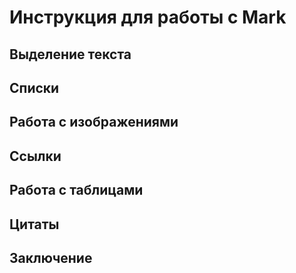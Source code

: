 # Инструкция для работы с Mark

## Выделение текста

## Списки

##  Работа с изображениями

## Ссылки

## Работа с таблицами 

## Цитаты 

## Заключение 